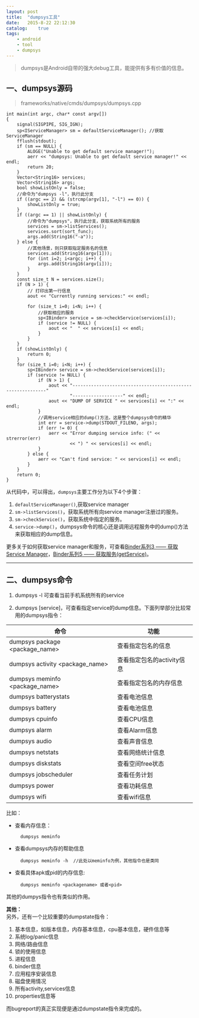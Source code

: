 ```yaml
---
layout: post
title:  "dumpsys工具"
date:   2015-8-22 22:12:30
catalog:    true
tags:
    - android
    - tool
    - dumpsys
---
```


> dumpsys是Android自带的强大debug工具，能提供有多有价值的信息。

## 一、dumpsys源码

> frameworks/native/cmds/dumpsys/dumpsys.cpp

	int main(int argc, char* const argv[])
	{
	    signal(SIGPIPE, SIG_IGN);
	    sp<IServiceManager> sm = defaultServiceManager(); //获取ServiceManager
	    fflush(stdout);
	    if (sm == NULL) {
			ALOGE("Unable to get default service manager!");
	        aerr << "dumpsys: Unable to get default service manager!" << endl;
	        return 20;
	    }
	    Vector<String16> services;
	    Vector<String16> args;
	    bool showListOnly = false;
	    //命令为"dumpsys -l"，执行此分支
	    if ((argc == 2) && (strcmp(argv[1], "-l") == 0)) {
	        showListOnly = true;
	    }
	    if ((argc == 1) || showListOnly) {
			//命令为"dumpsys"，执行此分支，获取系统所有的服务
	        services = sm->listServices();
	        services.sort(sort_func);
	        args.add(String16("-a"));
	    } else {
			//其他场景，则只获取指定服务名的信息
	        services.add(String16(argv[1]));
	        for (int i=2; i<argc; i++) {
	            args.add(String16(argv[i]));
	        }
	    }
	    const size_t N = services.size();
	    if (N > 1) {
	        // 打印出第一行信息
	        aout << "Currently running services:" << endl;
	    
	        for (size_t i=0; i<N; i++) {
	            //获取相应的服务
	            sp<IBinder> service = sm->checkService(services[i]);
	            if (service != NULL) {
	                aout << "  " << services[i] << endl;
	            }
	        }
	    }
	    if (showListOnly) {
	        return 0;
	    }
	    for (size_t i=0; i<N; i++) {
	        sp<IBinder> service = sm->checkService(services[i]);
	        if (service != NULL) {
	            if (N > 1) {
	                aout << "------------------------------------------------------------"
	                        "-------------------" << endl;
	                aout << "DUMP OF SERVICE " << services[i] << ":" << endl;
	            }
	            //调用service相应的dump()方法，这是整个dumpsys命令的精华
	            int err = service->dump(STDOUT_FILENO, args);
	            if (err != 0) {
	                aerr << "Error dumping service info: (" << strerror(err)
	                        << ") " << services[i] << endl;
	            }
	        } else {
	            aerr << "Can't find service: " << services[i] << endl;
	        }
	    }
	    return 0;
	}

从代码中，可以得出，`dumpsys`主要工作分为以下4个步骤：

1. `defaultServiceManager()`,获取service manager
2. `sm->listServices()`，获取系统所有向service manager注册过的服务。
3. `sm->checkService()`，获取系统中指定的服务。
4. `service->dump()`，dumpsys命令的核心还是调用远程服务中的dump()方法来获取相应的dump信息。

更多关于如何获取service manager和服务，可查看[Binder系列3 —— 获取Service Manager](http://gityuan.com/2015/11/08/binder-get-sm/)，[Binder系列5 —— 获取服务(getService)](http://gityuan.com/2015/11/15/binder-get-service/)。

----------


## 二、dumpsys命令

1. dumpsys -l 可查看当前手机系统所有的service

2. dumpsys [service]，可查看指定service的dump信息。下面列举部分比较常用的dumpsys指令：

|命令|功能|
|---|---|
|dumpsys package  \<package_name\> |  查看指定包名的信息
|dumpsys activity \<package_name\> | 查看指定包名的activity信息
|dumpsys meminfo  \<package_name\>|查看指定包名的内存信息
|dumpsys batterystats    |查看电池信息
|dumpsys battery    |查看电池信息
|dumpsys cpuinfo| 查看CPU信息
|dumpsys alarm     | 查看Alarm信息
|dumpsys audio     | 查看声音信息
|dumpsys netstats|查看网络统计信息
|dumpsys diskstats|   查看空间free状态
|dumpsys jobscheduler  | 查看任务计划
|dumpsys power|查看功耗信息
|dumpsys wifi|查看wifi信息

比如：

- 查看内存信息：
	
		dumpsys meminfo

- 查看dumpsys内存的帮助信息

		dumpsys meminfo -h  //此处以meminfo为例，其他指令也是类同

- 查看具体apk或pid的内存信息:

		dumpsys meminfo <packagename> 或者<pid>

其他的dumpys指令也有类似的作用。


**其他：**   
另外，还有一个比较重要的dumpstate指令：

1. 基本信息，如版本信息，内存基本信息，cpu基本信息，硬件信息等
2. 系统log/panic信息
3. 网络/路由信息
5. 锁的使用信息
6. 进程信息
7. binder信息
8. 应用程序安装信息
9. 磁盘使用情况
10. 所有activity,services信息
11. properties信息等

而bugreport的真正实现便是通过dumpstate指令来完成的。



